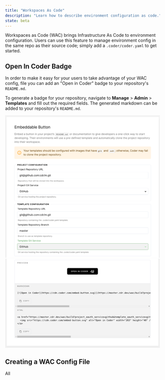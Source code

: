 ```yaml
---
title: "Workspaces As Code"
description: "Learn how to describe environment configuration as code."
state: beta
---
```


Workspaces as Code (WAC) brings Infrastructure As Code to environment
configuration. Users can use this feature to manage environment config
in the same repo as their source code; simply add a `.coder/coder.yaml` to
get started.

## Open In Coder Badge

In order to make it easy for your users to take advantage of your WAC config,
file you can add an "Open in Coder" badge to your repository's `README.md`.

To generate a badge for your repository, navigate to
**Manage** > **Admin** > **Templates** and fill out the required fields. The
generated markdown can be added to your repository's `README.md`.

![Open In Coder Button](../assets/workspaces-as-code-badge.png)
![Open In Coder Button Pt. 2](../assets/workspaces-as-code-badge-preview.png)

## Creating a WAC Config File

All 

